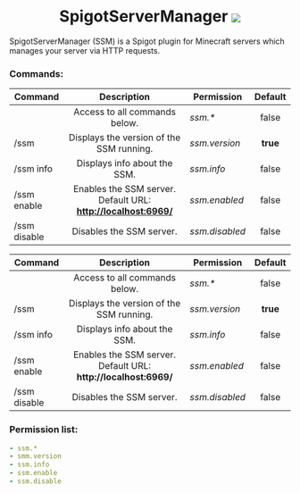 <h1 align="center"> SpigotServerManager <img src="https://image.flaticon.com/icons/png/32/273/273565.png" style="vertical-align: middle;"></h1>
SpigotServerManager (SSM) is a Spigot plugin for Minecraft servers which manages your server via HTTP requests.

### Commands:
<table align="center">
<thead>
<tr>
<th>Command</th>
<th align="center">Description</th>
<th>Permission</th>
<th align="center">Default</th>
</tr>
</thead>
<tbody>
<tr>
<td></td>
<td align="center">Access to all commands below.</td>
<td><em>ssm.*</em></td>
<td align="center">false</td>
</tr>
<tr>
<td>/ssm</td>
<td align="center">Displays the version of the SSM running.</td>
<td><em>ssm.version</em></td>
<td align="center"><strong>true</strong></td>
</tr>
<tr>
<td>/ssm info</td>
<td align="center">Displays info about the SSM.</td>
<td><em>ssm.info</em></td>
<td align="center">false</td>
</tr>
<tr>
<td>/ssm enable</td>
<td align="center">Enables the SSM server. Default URL: <strong><a href="http://localhost:6969/">http://localhost:6969/</a></strong></td>
<td><em>ssm.enabled</em></td>
<td align="center">false</td>
</tr>
<tr>
<td>/ssm disable</td>
<td align="center">Disables the SSM server.</td>
<td><em>ssm.disabled</em></td>
<td align="center">false</td>
</tr></tbody></table>

| Command        |  Description                                                     | Permission           | Default  |
| -------------- | :--------------------------------------------------------------: | -------------------- | :------: |
|                |  Access to all commands below.                                   | _ssm.*_              |   false  |
| /ssm           |  Displays the version of the SSM running.                        | _ssm.version_        | **true** |
| /ssm info      |  Displays info about the SSM.                                    | _ssm.info_           |   false  |
| /ssm enable    |  Enables the SSM server. Default URL: **http://localhost:6969/** | _ssm.enabled_        |   false  |
| /ssm disable   |  Disables the SSM server.                                        | _ssm.disabled_       |   false  |

### Permission list:
```yaml
- ssm.*
- smm.version
- ssm.info
- ssm.enable
- ssm.disable
```